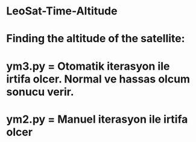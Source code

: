 # LeoSat-Time-Altitude

# Finding the altitude of the satellite:

# ym3.py  = Otomatik iterasyon ile irtifa olcer. Normal ve hassas olcum sonucu verir.
# ym2.py  = Manuel iterasyon ile irtifa olcer
